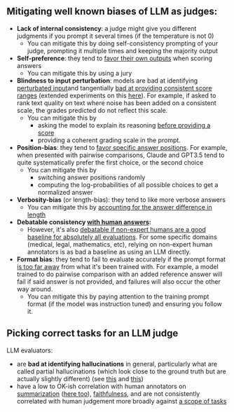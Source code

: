 ## Mitigating well known biases of LLM as judges: 
- **Lack of internal consistency**: a judge might give you different judgments if you prompt it several times (if the temperature is not 0)
	- You can mitigate this by doing self-consistency prompting of your judge, prompting it multiple times and keeping the majority output
- **Self-preference**: they tend to [favor their own outputs](https://arxiv.org/abs/2404.13076) when scoring answers
	- You can mitigate this by using a jury
- **Blindness to input perturbation**: models are bad at identifying [perturbated input](https://arxiv.org/abs/2406.13439)and tangentially [bad at providing consistent score ranges](https://twitter.com/aparnadhinak/status/1748368364395721128) (extended experiments on this [here](https://github.com/LeonEricsson/llmjudge/blob/main/README.md)). For example, if asked to rank text quality on text where noise has been added on a consistent scale, the grades predicted do not reflect this scale. 
	- You can mitigate this by 
		- asking the model to explain its reasoning [before providing a score](https://twitter.com/seungonekim/status/1749289437165769177)
		- providing a coherent grading scale in the prompt.
- **Position-bias**: they tend to [favor specific answer positions](https://arxiv.org/abs/2306.05685). For example, when presented with pairwise comparisons, Claude and GPT3.5 tend to quite systematically prefer the first choice, or the second choice
	- You can mitigate this by 
		- switching answer positions randomly
		- computing the log-probabilities of all possible choices to get a normalized answer
- **Verbosity-bias** (or length-bias): they tend to like more verbose answers
	- You can mitigate this by [accounting for the answer difference in length](https://arxiv.org/abs/2404.04475)
- **Debatable consistency [with human answers](https://arxiv.org/pdf/2308.15812):**
	- However, it's also [debatable if non-expert humans are a good baseline for absolutely all evaluations](https://arxiv.org/abs/2202.06935). For some specific domains (medical, legal, mathematics, etc), relying on non-expert human annotators is as bad a baseline as using an LLM directly.
- **Format bias**: they tend to fail to evaluate accurately if the prompt format [is too far away](https://arxiv.org/pdf/2310.17631) from what it's been trained with. For example, a model trained to do pairwise comparison with an added reference answer will fail if said answer is not provided, and failures will also occur the other way around.
	- You can mitigate this by paying attention to the training prompt format (if the model was instruction tuned) and ensuring you follow it.

## Picking correct tasks for an LLM judge
LLM evaluators:
- are **bad at identifying hallucinations** in general, particularly what are called partial hallucinations (which look close to the ground truth but are actually slightly different) (see [this](https://arxiv.org/abs/2305.11747) and [this](https://arxiv.org/abs/2303.08896))
- have a low to OK-ish correlation with human annotators on [summarization](https://arxiv.org/abs/2304.02554) ([here too](https://arxiv.org/abs/2303.16634)), [faithfulness](https://arxiv.org/abs/2307.16877), and are not consistently correlated with human judgement more broadly against [a scope of tasks](https://arxiv.org/abs/2406.18403)
